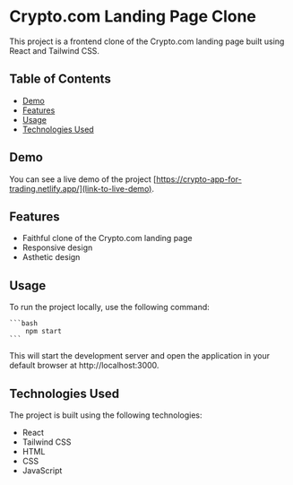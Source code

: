 # Crypto.com Landing Page Clone

This project is a frontend clone of the Crypto.com landing page built using React and Tailwind CSS.

## Table of Contents

- [Demo](#demo)
- [Features](#features)
- [Usage](#usage)
- [Technologies Used](#technologies-used)

## Demo

You can see a live demo of the project [https://crypto-app-for-trading.netlify.app/](link-to-live-demo).

## Features

- Faithful clone of the Crypto.com landing page
- Responsive design
- Asthetic design


## Usage
To run the project locally, use the following command:

    ```bash
        npm start
    ```
This will start the development server and open the application in your default browser at http://localhost:3000.

## Technologies Used
The project is built using the following technologies:

- React
- Tailwind CSS
- HTML
- CSS
- JavaScript